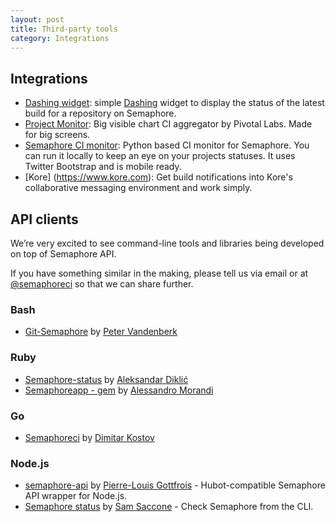 ```yaml
---
layout: post
title: Third-party tools
category: Integrations
---
```


## Integrations

- [Dashing widget](https://github.com/rastasheep/semaphore-dashing): simple [Dashing](https://github.com/Shopify/dashing) widget to display the status of the latest build for a repository on Semaphore.
- [Project Monitor](https://github.com/pivotal/projectmonitor): Big visible chart CI aggregator by Pivotal Labs. Made for big screens.
- [Semaphore CI monitor](https://github.com/lucianoratamero/semaphore-ci-monitor): Python based CI monitor for Semaphore. You can run it locally to keep an eye on your projects statuses. It uses Twitter Bootstrap and is mobile ready.
- [Kore] (https://www.kore.com): Get build notifications into Kore's collaborative messaging environment and work simply.

## API clients

We’re very excited to see command-line tools and libraries being developed on top of Semaphore API.

If you have something similar in the making, please tell us via email or at [@semaphoreci](https://twitter.com/semaphoreci) so that we can share further.

### Bash
- [Git-Semaphore](https://github.com/pvdb/git-semaphore) by [Peter Vandenberk](https://github.com/pvdb)

### Ruby
- [Semaphore-status](https://github.com/renderedtext/semaphore-status) by [Aleksandar Diklić](https://github.com/rastasheep)
- [Semaphoreapp - gem](https://github.com/Simbul/semaphoreapp) by [Alessandro Morandi](https://github.com/Simbul)

### Go
- [Semaphoreci](https://github.com/mytrile/semaphoreci) by [Dimitar Kostov](https://github.com/mytrile)

### Node.js
- [semaphore-api](https://github.com/gottfrois/semaphore-api) by [Pierre-Louis Gottfrois](https://github.com/gottfrois) - Hubot-compatible Semaphore API wrapper for Node.js.
- [Semaphore status](https://github.com/mojotech/semaphorestatus) by [Sam Saccone](https://github.com/samccone) - Check Semaphore from the CLI.
